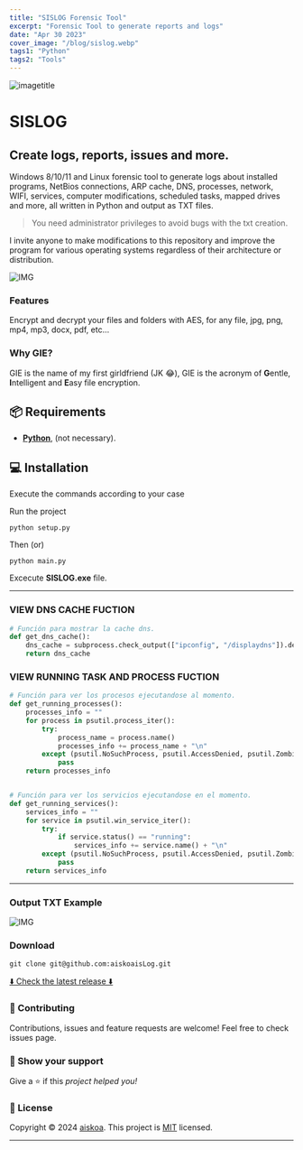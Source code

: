 ```yaml
---
title: "SISLOG Forensic Tool"
excerpt: "Forensic Tool to generate reports and logs"
date: "Apr 30 2023"
cover_image: "/blog/sislog.webp"
tags1: "Python"
tags2: "Tools"
---
```


![imagetitle](https://i.ibb.co/YcnFRM2/sislogtitle.jpg)

# SISLOG

## Create logs, reports, issues and more.
Windows 8/10/11 and Linux forensic tool to generate logs about installed programs, NetBios connections, ARP cache, DNS, processes, network, WIFI, services, computer modifications, scheduled tasks, mapped drives and more, all written in Python and output as TXT files.

> You need administrator privileges to avoid bugs with the txt creation.

I invite anyone to make modifications to this repository and improve the program for various operating systems regardless of their architecture or distribution.

![IMG](https://i.imgur.com/3Pw9O4u.png)


### Features

Encrypt and decrypt your files and folders with AES, for any file, jpg, png, mp4, mp3, docx, pdf, etc... 

### Why GIE?

GIE is the name of my first girldfriend (JK 😂), GIE is the acronym of **G**entle, **I**ntelligent and **E**asy file encryption.

## 📦 Requirements

- **[Python](https://www.python.org/downloads/)**, (not necessary).

## 💻 Installation

Execute the commands according to your case

Run the project

```batch
python setup.py
```

Then (or)

```batch
python main.py
```

Excecute **SISLOG.exe** file.

---

### VIEW DNS CACHE FUCTION

```python
# Función para mostrar la cache dns.
def get_dns_cache():
    dns_cache = subprocess.check_output(["ipconfig", "/displaydns"]).decode("ISO-8859-1")
    return dns_cache
```

### VIEW RUNNING TASK AND PROCESS FUCTION

```python
# Función para ver los procesos ejecutandose al momento.
def get_running_processes():
    processes_info = ""
    for process in psutil.process_iter():
        try:
            process_name = process.name()
            processes_info += process_name + "\n"
        except (psutil.NoSuchProcess, psutil.AccessDenied, psutil.ZombieProcess):
            pass
    return processes_info


# Función para ver los servicios ejecutandose en el momento.
def get_running_services():
    services_info = ""
    for service in psutil.win_service_iter():
        try:
            if service.status() == "running":
                services_info += service.name() + "\n"
        except (psutil.NoSuchProcess, psutil.AccessDenied, psutil.ZombieProcess):
            pass
    return services_info
```

---

### Output TXT Example

![IMG](https://i.ibb.co/cx4bMw6/SisLog-2.jpg)

### Download

`git clone git@github.com:aiskoaisLog.git`

[⬇️ Check the latest release ⬇️](https://github.com/aiskoaisLog/releases/tag/SISLOG)

### 🤝 Contributing

Contributions, issues and feature requests are welcome! Feel free to check issues page.

### 💜 Show your support

Give a ⭐️ if this _project helped you!_ 

### 📝 License

Copyright © 2024 [aiskoa](https://aiskoa.vercel.app). This project is [MIT](/LICENSE) licensed.

---